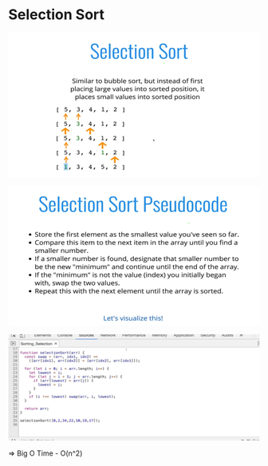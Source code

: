 # Selection Sort

![Alt text](image.png)

![Alt text](image-1.png)

![Alt text](image-2.png)

=> Big O Time - O(n^2)
